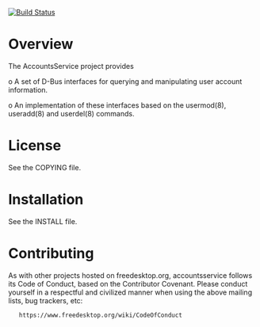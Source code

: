 [![Build Status](https://gitlab.freedesktop.org/accountsservice/accountsservice/badges/master/build.svg)](https://gitlab.freedesktop.org/accountsservice/accountsservice/pipelines)

Overview
========

The AccountsService project provides

 o  A set of D-Bus interfaces for querying and manipulating
    user account information.

 o  An implementation of these interfaces based on the usermod(8),
    useradd(8) and userdel(8) commands.

License
=======

See the COPYING file.

Installation
============

See the INSTALL file.


Contributing
============
As with other projects hosted on freedesktop.org, accountsservice follows its
Code of Conduct, based on the Contributor Covenant. Please conduct
yourself in a respectful and civilized manner when using the above
mailing lists, bug trackers, etc:

       https://www.freedesktop.org/wiki/CodeOfConduct
